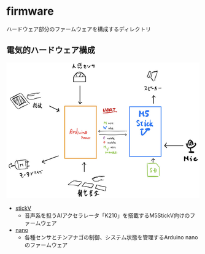 # firmware
ハードウェア部分のファームウェアを構成するディレクトリ

## 電気的ハードウェア構成
![](../docs/firmware/overview.jpg)

- [stickV](stickV)
    - 音声系を担うAIアクセラレータ「K210」を搭載するM5StickV向けのファームウェア
- [nano](nano)
    - 各種センサとチンアナゴの制御、システム状態を管理するArduino nanoのファームウェア